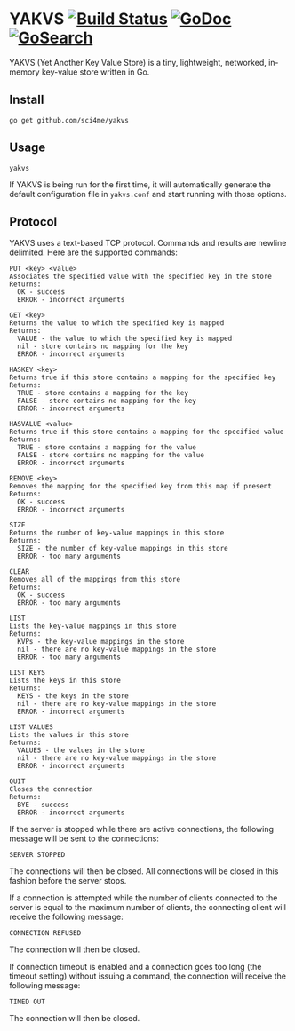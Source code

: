 # YAKVS [![Build Status](https://travis-ci.org/sci4me/yakvs.svg?branch=master)](https://travis-ci.org/sci4me/yakvs) [![GoDoc](https://godoc.org/github.com/google/go-github/github?status.svg)](https://godoc.org/github.com/sci4me/yakvs) [![GoSearch](http://go-search.org/badge?id=github.com%2Fsci4me%2Fyakvs)](http://go-search.org/view?id=github.com%2Fsci4me%2Fyakvs)

YAKVS (Yet Another Key Value Store) is a tiny, lightweight, networked, in-memory key-value store written in Go.

## Install

    go get github.com/sci4me/yakvs

## Usage

    yakvs 

If YAKVS is being run for the first time, it will automatically generate the default configuration file in `yakvs.conf` and start running with those options.

## Protocol

YAKVS uses a text-based TCP protocol. Commands and results are newline delimited. Here are the supported commands:

    PUT <key> <value>
    Associates the specified value with the specified key in the store
    Returns: 
      OK - success
      ERROR - incorrect arguments

    GET <key>
    Returns the value to which the specified key is mapped
    Returns:
      VALUE - the value to which the specified key is mapped
      nil - store contains no mapping for the key
      ERROR - incorrect arguments

    HASKEY <key>
    Returns true if this store contains a mapping for the specified key
    Returns:
      TRUE - store contains a mapping for the key
      FALSE - store contains no mapping for the key
      ERROR - incorrect arguments

    HASVALUE <value>
    Returns true if this store contains a mapping for the specified value
    Returns:
      TRUE - store contains a mapping for the value
      FALSE - store contains no mapping for the value
      ERROR - incorrect arguments

    REMOVE <key>
    Removes the mapping for the specified key from this map if present
    Returns:
      OK - success
      ERROR - incorrect arguments

    SIZE
    Returns the number of key-value mappings in this store
    Returns:
      SIZE - the number of key-value mappings in this store
      ERROR - too many arguments

    CLEAR
    Removes all of the mappings from this store
    Returns:
      OK - success
      ERROR - too many arguments

    LIST
    Lists the key-value mappings in this store
    Returns:
      KVPs - the key-value mappings in the store
      nil - there are no key-value mappings in the store
      ERROR - too many arguments

    LIST KEYS
    Lists the keys in this store
    Returns:
      KEYS - the keys in the store
      nil - there are no key-value mappings in the store
      ERROR - incorrect arguments

    LIST VALUES
    Lists the values in this store
    Returns:
      VALUES - the values in the store
      nil - there are no key-value mappings in the store
      ERROR - incorrect arguments

    QUIT
    Closes the connection
    Returns:
      BYE - success
      ERROR - incorrect arguments

If the server is stopped while there are active connections, the following message will be sent to the connections:
```
SERVER STOPPED
```
The connections will then be closed. All connections will be closed in this fashion before the server stops.

If a connection is attempted while the number of clients connected to the server is equal to the maximum number of clients, the connecting client will receive the following message:
```
CONNECTION REFUSED
```
The connection will then be closed.

If connection timeout is enabled and a connection goes too long (the timeout setting) without issuing a command, the connection will receive the following message:
```
TIMED OUT
```
The connection will then be closed.